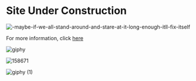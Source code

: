 # Site Under Construction

![-maybe-if-we-all-stand-around-and-stare-at-it-long-enough-itll-fix-itself](https://user-images.githubusercontent.com/123790735/215250802-3dd48b00-8dda-43fc-86c4-d2d024004e14.jpg)

For more information, click [here](https://inkvoiid.netlify.app/)

![giphy](https://user-images.githubusercontent.com/123790735/215256793-7164f1e3-4018-4209-95bf-ebb5c7f3e82d.gif)

![158671](https://user-images.githubusercontent.com/123790735/215256803-cb381509-ee8d-4386-8512-c72648bc5764.gif)

![giphy (1)](https://user-images.githubusercontent.com/123790735/215256810-2748efe9-41fc-4983-8469-074c1b8b6596.gif)

